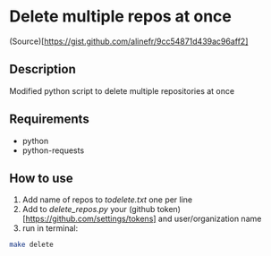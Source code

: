 # Delete multiple repos at once
(Source)[https://gist.github.com/alinefr/9cc54871d439ac96aff2]

## Description

Modified python script to delete multiple repositories at once

## Requirements

- python
- python-requests

## How to use

1. Add name of repos to *todelete.txt* one per line
2. Add to *delete_repos.py* your (github token) [https://github.com/settings/tokens] and user/organization name
2. run in terminal:
```bash
make delete
```